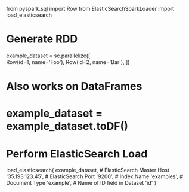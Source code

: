 from pyspark.sql import Row
from ElasticSearchSparkLoader import load_elasticsearch

# Generate RDD
example_dataset = sc.parallelize([ \
    Row(id=1, name='Foo'),
    Row(id=2, name='Bar'),
])

# Also works on DataFrames
# example_dataset = example_dataset.toDF()

# Perform ElasticSearch Load
load_elasticsearch(
    example_dataset,
    # ElasticSearch Master Host
    '35.193.123.45',
    # ElasticSearch Port
    '9200',
    # Index Name
    'examples',
    # Document Type
    'example',
    # Name of ID field in Dataset
    'id'
)

